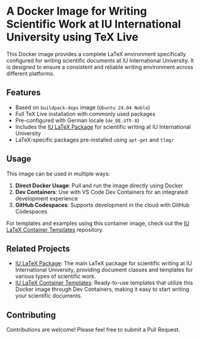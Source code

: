 # A Docker Image for Writing Scientific Work at IU International University using TeX Live

This Docker image provides a complete LaTeX environment specifically configured for writing scientific documents at IU International University. It is designed to ensure a consistent and reliable writing environment across different platforms.

## Features

- Based on `buildpack-deps` image (`Ubuntu 24.04 Noble`)
- Full TeX Live installation with commonly used packages
- Pre-configured with German locale (`de_DE.UTF-8`)
- Includes the [IU LaTeX Package](https://github.com/TorbenWetter/iu-latex-package) for scientific writing at IU International University
- LaTeX-specific packages pre-installed using `apt-get` and `tlmgr`

## Usage

This image can be used in multiple ways:

1. **Direct Docker Usage**: Pull and run the image directly using Docker
2. **Dev Containers**: Use with VS Code Dev Containers for an integrated development experience
3. **GitHub Codespaces**: Supports development in the cloud with GitHub Codespaces

For templates and examples using this container image, check out the [IU LaTeX Container Templates](https://github.com/TorbenWetter/iu-latex-container-templates) repository.

## Related Projects

- [IU LaTeX Package](https://github.com/TorbenWetter/iu-latex-package): The main LaTeX package for scientific writing at IU International University, providing document classes and templates for various types of scientific work.
- [IU LaTeX Container Templates](https://github.com/TorbenWetter/iu-latex-container-templates): Ready-to-use templates that utilize this Docker image through Dev Containers, making it easy to start writing your scientific documents.

## Contributing

Contributions are welcome! Please feel free to submit a Pull Request.
